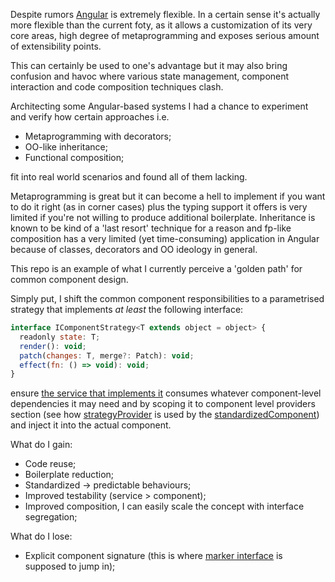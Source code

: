 Despite rumors [Angular](https://github.com/angular/angular) is extremely flexible. In a certain sense it's actually more flexible than the current foty, as it allows a customization of its very core areas, high degree of metaprogramming and exposes serious amount of extensibility points.

This can certainly be used to one's advantage but it may also bring confusion and havoc where various state management, component interaction and code composition techniques clash.

Architecting some Angular-based systems I had a chance to experiment and verify how certain approaches i.e.

- Metaprogramming with decorators;
- OO-like inheritance;
- Functional composition;

fit into real world scenarios and found all of them lacking.

Metaprogramming is great but it can become a hell to implement if you want to do it right (as in corner cases) plus the typing support it offers is very limited if you're not willing to produce additional boilerplate. Inheritance is known to be kind of a 'last resort' technique for a reason and fp-like composition has a very limited (yet time-consuming) application in Angular because of classes, decorators and
OO ideology in general.

This repo is an example of what I currently perceive a 'golden path' for common component design.

Simply put, I shift the common component responsibilities to a parametrised strategy that implements _at least_ the following interface:

```javascript
interface IComponentStrategy<T extends object = object> {
  readonly state: T;
  render(): void;
  patch(changes: T, merge?: Patch): void;
  effect(fn: () => void): void;
}
```

ensure [the service that implements it](./common-strategy.ts) consumes whatever component-level dependencies it may need and by scoping it to component level providers section (see how [strategyProvider](./strategy-provider.ts) is used by the [standardizedComponent](./standardized-component.ts)) and inject it into the actual component.

What do I gain:

- Code reuse;
- Boilerplate reduction;
- Standardized -> predictable behaviours;
- Improved testability (service > component);
- Improved composition, I can easily scale the concept with interface segregation;

What do I lose:

- Explicit component signature (this is where [marker interface](./interfaces.ts) is supposed to jump in);

